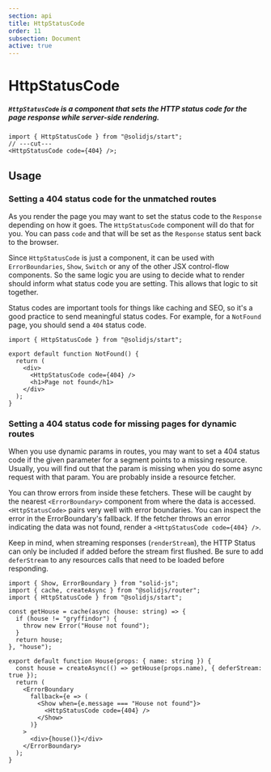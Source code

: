 ```yaml
---
section: api
title: HttpStatusCode
order: 11
subsection: Document
active: true
---
```


# HttpStatusCode

##### `HttpStatusCode` is a component that sets the HTTP status code for the page response while server-side rendering.

<div class="text-lg">

```tsx twoslash
import { HttpStatusCode } from "@solidjs/start";
// ---cut---
<HttpStatusCode code={404} />;
```

</div>

<table-of-contents></table-of-contents>

## Usage

### Setting a 404 status code for the unmatched routes

As you render the page you may want to set the status code to the `Response` depending on how it goes. The `HttpStatusCode` component will do that for you. You can pass `code` and that will be set as the `Response` status sent back to the browser.

Since `HttpStatusCode` is just a component, it can be used with `ErrorBoundaries`, `Show`, `Switch` or any of the other JSX control-flow components. So the same logic you are using to decide what to render should inform what status code you are setting. This allows that logic to sit together.

Status codes are important tools for things like caching and SEO, so it's a good practice to send meaningful status codes. For example, for a `NotFound` page, you should send a `404` status code.

```tsx twoslash {6} filename="routes/*404.tsx"
import { HttpStatusCode } from "@solidjs/start";

export default function NotFound() {
  return (
    <div>
      <HttpStatusCode code={404} />
      <h1>Page not found</h1>
    </div>
  );
}
```

### Setting a 404 status code for missing pages for dynamic routes

When you use dynamic params in routes, you may want to set a 404 status code if the given parameter for a segment points to a missing resource. Usually, you will find out that the param is missing when you do some async request with that param. You are probably inside a resource fetcher.

You can throw errors from inside these fetchers. These will be caught by the nearest `<ErrorBoundary>` component from where the data is accessed. `<HttpStatusCode>` pairs very well with error boundaries. You can inspect the error in the ErrorBoundary's fallback. If the fetcher throws an error indicating the data was not found, render a `<HttpStatusCode code={404} />`.

Keep in mind, when streaming responses (`renderStream`), the HTTP Status can only be included if added before the stream first flushed. Be sure to add `deferStream` to any resources calls that need to be loaded before responding.

```tsx twoslash {8,18-23} filename="routes/[house].tsx"
import { Show, ErrorBoundary } from "solid-js";
import { cache, createAsync } from "@solidjs/router";
import { HttpStatusCode } from "@solidjs/start";

const getHouse = cache(async (house: string) => {
  if (house != "gryffindor") {
    throw new Error("House not found");
  }
  return house;
}, "house");

export default function House(props: { name: string }) {
  const house = createAsync(() => getHouse(props.name), { deferStream: true });
  return (
    <ErrorBoundary
      fallback={e => (
        <Show when={e.message === "House not found"}>
          <HttpStatusCode code={404} />
        </Show>
      )}
    >
      <div>{house()}</div>
    </ErrorBoundary>
  );
}
```
